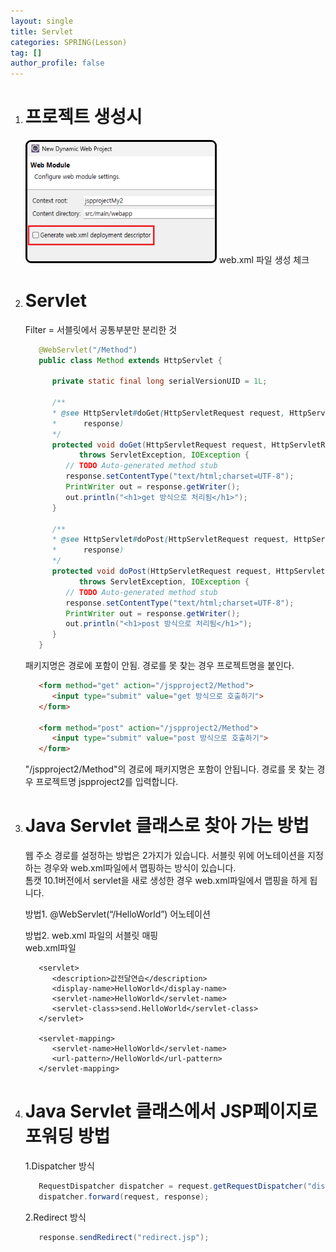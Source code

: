 ```yaml
---
layout: single
title: Servlet
categories: SPRING(Lesson)
tag: []
author_profile: false
---
```


1. # 프로젝트 생성시
   <img src="../../../imgs/spring/spring_webxml.png" style="border:3px solid black;border-radius:9px;width:300px">   
   web.xml 파일 생성 체크   

1. # Servlet
   Filter = 서블릿에서 공통부분만 분리한 것

   ```java
      @WebServlet("/Method")
      public class Method extends HttpServlet {

         private static final long serialVersionUID = 1L;

         /**
         * @see HttpServlet#doGet(HttpServletRequest request, HttpServletResponse
         *      response)
         */
         protected void doGet(HttpServletRequest request, HttpServletResponse response)
               throws ServletException, IOException {
            // TODO Auto-generated method stub
            response.setContentType("text/html;charset=UTF-8");
            PrintWriter out = response.getWriter();
            out.println("<h1>get 방식으로 처리됨</h1>");
         }

         /**
         * @see HttpServlet#doPost(HttpServletRequest request, HttpServletResponse
         *      response)
         */
         protected void doPost(HttpServletRequest request, HttpServletResponse response)
               throws ServletException, IOException {
            // TODO Auto-generated method stub
            response.setContentType("text/html;charset=UTF-8");
            PrintWriter out = response.getWriter();
            out.println("<h1>post 방식으로 처리됨</h1>");
         }
      }
   ```

   패키지명은 경로에 포함이 안됨.
   경로를 못 찾는 경우 프로젝트명을 붙인다.   
   ```html
      <form method="get" action="/jspproject2/Method"> 
         <input type="submit" value="get 방식으로 호출하기">
      </form>

      <form method="post" action="/jspproject2/Method">
         <input type="submit" value="post 방식으로 호출하기">
      </form>
   ```   
   "/jspproject2/Method"의 경로에 패키지명은 포함이 안됩니다. 경로를 못 찾는 경우 프로젝트명 jspproject2를 입력합니다.   
    
1. # Java Servlet 클래스로 찾아 가는 방법

   웹 주소 경로를 설정하는 방법은 2가지가 있습니다. 서블릿 위에 어노테이션을 지정하는 경우와 web.xml파일에서 맵핑하는 방식이 있습니다.   
   톰캣 10.1버전에서 servlet을 새로 생성한 경우 web.xml파일에서 맵핑을 하게 됩니다.   

   방법1. @WebServlet(“/HelloWorld”) 어노테이션   

   방법2. web.xml 파일의 서블릿 매핑   
   web.xml파일   
   ```
      <servlet>
         <description>값전달연습</description>
         <display-name>HelloWorld</display-name>
         <servlet-name>HelloWorld</servlet-name>
         <servlet-class>send.HelloWorld</servlet-class>
      </servlet>
      
      <servlet-mapping>
         <servlet-name>HelloWorld</servlet-name>
         <url-pattern>/HelloWorld</url-pattern>
      </servlet-mapping>
   ```   

1. # Java Servlet 클래스에서 JSP페이지로 포워딩 방법
   1.Dispatcher 방식   

   ```java
      RequestDispatcher dispatcher = request.getRequestDispatcher("dispatcher.jsp");
      dispatcher.forward(request, response);
   ```

   2.Redirect 방식   
   
   ```java
      response.sendRedirect("redirect.jsp");
   ```
